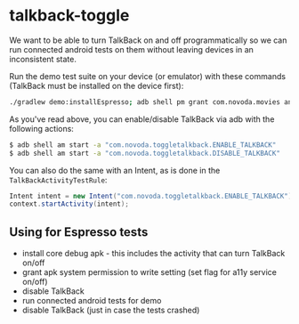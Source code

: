 # talkback-toggle

We want to be able to turn TalkBack on and off programmatically so we can run connected android tests on them without leaving devices in an inconsistent state.

Run the demo test suite on your device (or emulator) with these commands (TalkBack must be installed on the device first):

```bash
./gradlew demo:installEspresso; adb shell pm grant com.novoda.movies android.permission.WRITE_SECURE_SETTINGS; adb shell am start -a "com.novoda.toggletalkback.DISABLE_TALKBACK"; ./gradlew demo:cAT; adb shell am start -a "com.novoda.toggletalkback.DISABLE_TALKBACK";
```

As you've read above, you can enable/disable TalkBack via adb with the following actions:

```bash
$ adb shell am start -a "com.novoda.toggletalkback.ENABLE_TALKBACK"
$ adb shell am start -a "com.novoda.toggletalkback.DISABLE_TALKBACK"
```

You can also do the same with an Intent, as is done in the `TalkBackActivityTestRule`:

```java
Intent intent = new Intent("com.novoda.toggletalkback.ENABLE_TALKBACK")
context.startActivity(intent);
```

## Using for Espresso tests

- install core debug apk - this includes the activity that can turn TalkBack on/off
- grant apk system permission to write setting (set flag for a11y service on/off)
- disable TalkBack
- run connected android tests for demo
- disable TalkBack (just in case the tests crashed)


